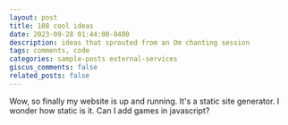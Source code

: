 ```yaml
---
layout: post
title: 108 cool ideas
date: 2023-09-28 01:44:00-0400
description: ideas that sprouted from an Om chanting session
tags: comments, code
categories: sample-posts external-services
giscus_comments: false
related_posts: false
---
```


Wow, so finally my website is up and running. It's a static site generator. I wonder how static is it. Can I add games in javascript?  

